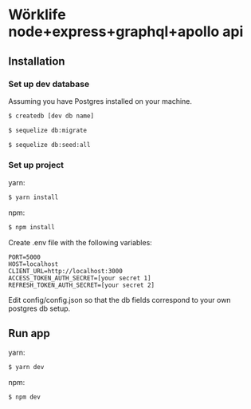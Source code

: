 # Wörklife node+express+graphql+apollo api

## Installation

### Set up dev database
Assuming you have Postgres installed on your machine.

```bash
$ createdb [dev db name]
```

```bash
$ sequelize db:migrate
```

```bash
$ sequelize db:seed:all
```
### Set up project

yarn:

```bash
$ yarn install
```

npm:

```bash
$ npm install
```

Create .env file with the following variables:

```
PORT=5000
HOST=localhost
CLIENT_URL=http://localhost:3000
ACCESS_TOKEN_AUTH_SECRET=[your secret 1]
REFRESH_TOKEN_AUTH_SECRET=[your secret 2]
```

Edit config/config.json so that the db fields correspond to your own postgres db setup.

## Run app

yarn:

```bash
$ yarn dev
```

npm:

```bash
$ npm dev
```
